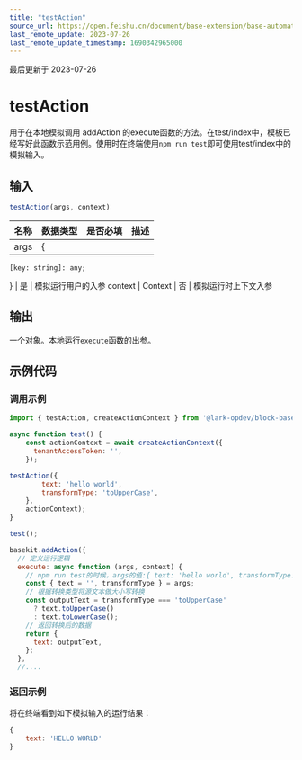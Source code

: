 ```yaml
---
title: "testAction"
source_url: https://open.feishu.cn/document/base-extension/base-automation-extensions/api/testaction
last_remote_update: 2023-07-26
last_remote_update_timestamp: 1690342965000
---
```

最后更新于 2023-07-26

# testAction
用于在本地模拟调用 addAction 的execute函数的方法。在test/index中，模板已经写好此函数示范用例。使用时在终端使用`npm run test`即可使用test/index中的模拟输入。

## 输入
```js
testAction(args, context)
```

名称 | 数据类型 | 是否必填 | 描述
--- | --- | --- | ---
args | {  
    [key: string]: any;  
} | 是 | 模拟运行用户的入参
context | Context | 否 | 模拟运行时上下文入参

## 输出
一个对象。本地运行`execute`函数的出参。
## 示例代码
### 调用示例
```js
import { testAction, createActionContext } from '@lark-opdev/block-basekit-server-api';

async function test() {
    const actionContext = await createActionContext({
      tenantAccessToken: '',
    });

testAction({
        text: 'hello world',
        transformType: 'toUpperCase',
    },
    actionContext);
}

test();

basekit.addAction({
  // 定义运行逻辑
  execute: async function (args, context) {
    // npm run test的时候，args的值:{ text: 'hello world', transformType: 'toUpperCase', }
    const { text = '', transformType } = args;
    // 根据转换类型将源文本做大小写转换
    const outputText = transformType === 'toUpperCase'
      ? text.toUpperCase()
      : text.toLowerCase();
    // 返回转换后的数据
    return {
      text: outputText,
    };
  },
  //....

```
### 返回示例
将在终端看到如下模拟输入的运行结果：
```js
{
    text: 'HELLO WORLD'
}
